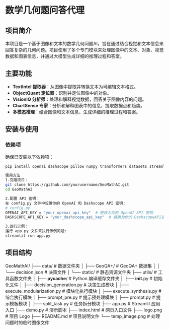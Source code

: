 # 数学几何题问答代理

## 项目简介
本项目是一个基于图像和文本的数学几何问题AI，旨在通过结合视觉和文本信息来回答复杂的几何问题。项目使用了多个专门模块来处理图像中的文本、对象、视觉数据和图表信息，并通过大模型生成详细的推理过程和答案。

## 主要功能
- **TextIntel 提取器**：从图像中提取并转换文本为可编辑文本格式。
- **ObjectQuant 定位器**：识别并定位图像中的对象。
- **VisionIQ 分析师**：处理和解释视觉数据，回答关于图像内容的问题。
- **ChartSense 专家**：分析和解释图表中的信息，提取数据点和趋势。
- **多模态推理**：结合图像和文本信息，生成详细的推理过程和答案。

## 安装与使用

### 依赖项
确保已安装以下依赖项：

```bash
pip install openai dashscope pillow numpy transformers datasets streamlit

使用方法
1.克隆项目：
git clone https://github.com/yourusername/GeoMathAI.git
cd GeoMathAI

2.配置 API 密钥：
在 config.py 文件中设置你的 OpenAI 和 Dashscope API 密钥：
# config.py
OPENAI_API_KEY = "your_openai_api_key"  # 替换为你的 OpenAI API 密钥
DASHSCOPE_API_KEY = "your_dashscope_api_key"  # 替换为你的 DashscopeAPI密钥

3.运行示例：
运行 app.py 文件来执行示例问题:
streamlit run app.py
```

## 项目结构
GeoMathAI/
├── data/                  # 数据文件夹
│   ├── GeoQA+/            # GeoQA+ 数据集
│   │   └── decision.json  # 决策文件
│   └── static/            # 静态资源文件夹
├── utils/                 # 工具函数文件夹
│   ├── __pycache__/       # Python 编译缓存文件夹
│   ├── __init__.py        # 初始化文件
│   ├── decision_generation.py  # 决策生成模块
│   ├── execute_modularization.py  # 模块化执行模块
│   ├── execute_synthesis.py  # 综合执行模块
│   ├── prompt_pre.py      # 提示预处理模块
│   ├── prompt.py          # 提示模板模块
│   ├── split_task.py      # 任务拆分模块
├── app.py                 # Streamlit 应用入口
├── demo.py                # 演示脚本
├── index.html             # 网页入口文件
├── logo.png               # 项目 Logo
├── README.md              # 项目说明文件
└── temp_image.png         # 处理问题时的临时图像文件
